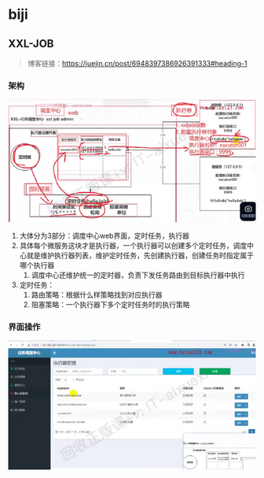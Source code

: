 # biji

## XXL-JOB

> 博客链接：https://juejin.cn/post/6948397386926391333#heading-1


### 架构

![alt text](image-1.png)
1. 大体分为3部分：调度中心web界面，定时任务，执行器
2. 具体每个微服务这块才是执行器，一个执行器可以创建多个定时任务，调度中心就是维护执行器列表，维护定时任务，先创建执行器，创建任务时指定属于哪个执行器
   1. 调度中心还维护统一的定时器，负责下发任务路由到目标执行器中执行
3. 定时任务：
   1. 路由策略：根据什么样策略找到对应执行器
   2. 阻塞策略：一个执行器下多个定时任务时的执行策略


### 界面操作

![alt text](image.png)